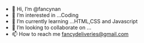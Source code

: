 - 👋 Hi, I’m @fancynan
- 👀 I’m interested in ...Coding
- 🌱 I’m currently learning ...HTML,CSS and Javascript
- 💞️ I’m looking to collaborate on ...
- 📫 How to reach me fancydeliveries@gmail.com

<!---
fancynan/fancynan is a ✨ special ✨ repository because its `README.md` (this file) appears on your GitHub profile.
You can click the Preview link to take a look at your changes.
--->
